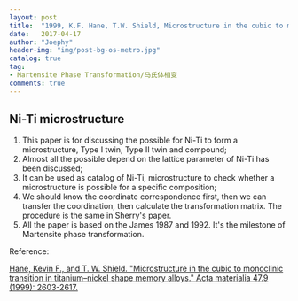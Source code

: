 ```yaml
---
layout: post
title:  "1999, K.F. Hane, T.W. Shield, Microstructure in the cubic to monoclinic transition in titanium–nickel shape memory alloys"
date:   2017-04-17
author: "Joephy"
header-img: "img/post-bg-os-metro.jpg"
catalog: true
tag:
- Martensite Phase Transformation/马氏体相变
comments: true
---
```

Ni-Ti microstructure
-----------

1. This paper is for discussing the possible for Ni-Ti to form a microstructure, Type I twin, Type II twin and compound;
2. Almost all the possible depend on the lattice parameter of Ni-Ti has been discussed;
3. It can be used as catalog of Ni-Ti, microstructure to check whether a microstructure is possible for a specific composition;
4. We should know the coordinate correspondence first, then we can transfer the coordination, then calculate the transformation matrix. The procedure is the same in Sherry's paper.
5. All the paper is based on the James 1987 and 1992. It's the milestone of Martensite phase transformation.

Reference:

[Hane, Kevin F., and T. W. Shield. "Microstructure in the cubic to monoclinic transition in titanium–nickel shape memory alloys." Acta materialia 47.9 (1999): 2603-2617.](http://www.sciencedirect.com/science/article/pii/S1359645499001433)


